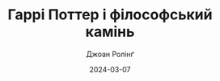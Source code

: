 ---
layout: default
modal-id: 40
date: 2024-03-07
title: Гаррі Поттер і філософський камінь
author: Джоан Ролінґ
author_label: Авторка
img: harri-potter-1-i-filosofskyi-kamin-j-k-rowling.jpg
project-date: 1997
category: Казка, Фентезі
status: available
description: "Перша частина пригод Гаррі Поттера — книга №1 для маленьких читачів. Саме вона сколихнула хвилю любові до читання, яка захопила цілий світ! Такого успіху не мала жодне художне ходожнє видання, доки 1997 року на полицях англійських магазинів не з'явилася перша книга Джоан Роулінг «Гаррі Поттер і філософський камінь».

Сирота на ім'я Гаррі живе під сходами у будинку дядька ті тітоньски Дурслі. Він поки що не знає, як потрапити на платформу дев'ять і три чверті, користуватися чарівною паличкою, та літати на мітлі. Але одного разу до нього прилетить сова із загаднковим листом, який запрошує його до навчання у Школі Чарів та Чаклунства, і з того дня його життя докорінно зміниться...

Варто було лише потрапити до магічного світу, як непоказний сором'язливий хлопець стає у центрі уваги, бо він, виявляється, Хлопчик-який-вижив.

Тепер на юного чарівника чекають захопливі пригоди у Гоґвортсі, справжні друзі та смертельна небезпека від давнього ворога його сім'ї. Чи стане йому до снаги боротьба зі злими чарами?..

Перекладена книга «Гаррі Поттер і філософський камінь» українською мовою у видавництві «А-БА-БА-ГА-ЛА-МА-ГА». Над перекладом працював поет та публіцист Віктор Морозов, якого вважають кращим перекладачем Джоан Роулінг."
---